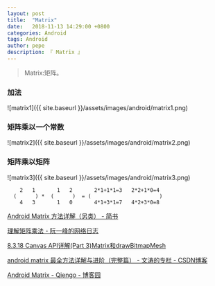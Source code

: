```yaml
---
layout: post
title:  "Matrix"
date:   2018-11-13 14:29:00 +0800
categories: Android
tags: Android
author: pepe
description: 『 Matrix 』
---
```


> Matrix:矩阵。

### **加法**

![matrix1]({{ site.baseurl }}/assets/images/android/matrix1.png)

### **矩阵乘以一个常数**

![matrix2]({{ site.baseurl }}/assets/images/android/matrix2.png)

### **矩阵乘以矩阵**
![matrix3]({{ site.baseurl }}/assets/images/android/matrix3.png)

```
    2   1       1   2       2*1+1*1=3   2*2+1*0=4
  (      ) *  (      )  = (                      )
    4   3       1   0       4*1+3*1=7   4*2+3*0=8
```   
    

[Android Matrix 方法详解（另类） - 简书](https://www.jianshu.com/p/6cd77d511510)

[理解矩阵乘法 - 阮一峰的网络日志](http://www.ruanyifeng.com/blog/2015/09/matrix-multiplication.html)

[8.3.18 Canvas API详解(Part 3)Matrix和drawBitmapMesh](http://www.runoob.com/w3cnote/android-tutorial-canvas-api3.html)

[android matrix 最全方法详解与进阶（完整篇） - 文涛的专栏 - CSDN博客](https://blog.csdn.net/cquwentao/article/details/51445269)

[Android Matrix - Qiengo - 博客园](http://www.cnblogs.com/qiengo/archive/2012/06/30/2570874.html#Matrix_theory)



















